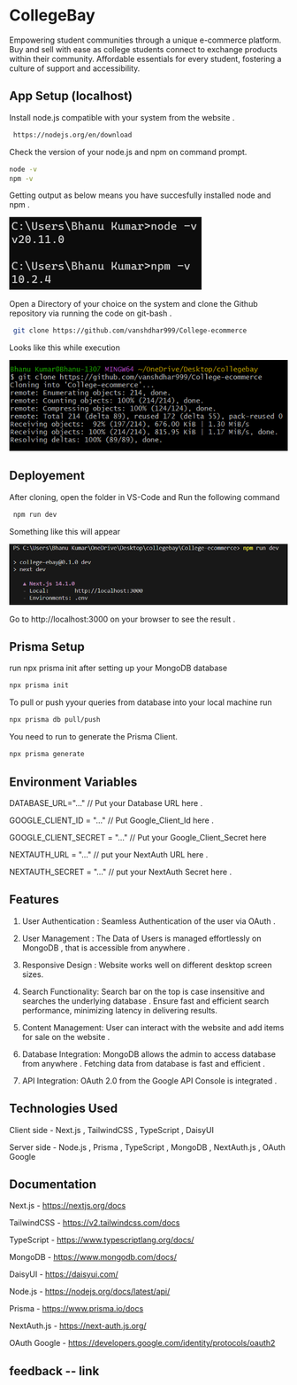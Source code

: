 # CollegeBay

Empowering student communities through a unique e-commerce platform. Buy and sell with ease as college students connect to exchange products within their community. Affordable essentials for every student, fostering a culture of support and accessibility.

## App Setup (localhost)

Install node.js compatible with your system from the website . 
```bash
 https://nodejs.org/en/download
  ```

  Check the version of your node.js and npm on command prompt.
  
  ```bash
 node -v
npm -v
  ```
Getting output as below means you have succesfully installed node and npm .

![App Screenshot](public/npm.png?text=App+Screenshot+Here)


Open a Directory of your choice on the system and clone the Github repository via running the code on git-bash .

```bash
 git clone https://github.com/vanshdhar999/College-ecommerce
  ```

Looks like this while execution 


![App Screenshot](public/glone.png?text=App+Screenshot+Here)



## Deployement 
After cloning, open the folder in VS-Code and Run the following command
```bash
 npm run dev
  ```
Something like this will appear 

![App Screenshot](public/host.png?text=App+Screenshot+Here)


Go to http://localhost:3000 on your browser to see the result .

## Prisma Setup
run npx prisma init after setting up your MongoDB database 
```bash
npx prisma init
```
To pull or push yyour queries from database into your local machine run 
```bash
npx prisma db pull/push
```
You need to run to generate the Prisma Client.
```bash
npx prisma generate
```


## Environment Variables 
DATABASE_URL="..." // Put your Database URL here . 

GOOGLE_CLIENT_ID = "..." // Put Google_Client_Id here .

GOOGLE_CLIENT_SECRET = "..." // Put your Google_Client_Secret here

NEXTAUTH_URL = "..." // put your NextAuth URL here .

NEXTAUTH_SECRET = "..." // put your NextAuth Secret here .

## Features 


1. User Authentication : Seamless Authentication of the user via OAuth .

2. User Management : The Data of Users is managed effortlessly on MongoDB , that is accessible from anywhere .

3. Responsive Design : Website works well on different desktop screen sizes. 


4. Search Functionality: Search bar on the top is case insensitive and searches the underlying database .
Ensure fast and efficient search performance, minimizing latency in delivering results.

5. Content Management: User can interact with the website and add items for sale on the website .

6. Database Integration: MongoDB allows the admin to access database from anywhere . Fetching data from database is fast and efficient .

7. API Integration: OAuth 2.0 from the Google API Console is integrated .











## Technologies Used

Client side - Next.js , TailwindCSS , TypeScript , DaisyUI 

Server side - Node.js , Prisma , TypeScript , MongoDB , NextAuth.js , OAuth Google

## Documentation

Next.js - https://nextjs.org/docs

TailwindCSS - https://v2.tailwindcss.com/docs

TypeScript - https://www.typescriptlang.org/docs/

MongoDB - https://www.mongodb.com/docs/

DaisyUI - https://daisyui.com/

Node.js - https://nodejs.org/docs/latest/api/

Prisma - https://www.prisma.io/docs

NextAuth.js - https://next-auth.js.org/

OAuth Google - https://developers.google.com/identity/protocols/oauth2

## feedback -- link





















